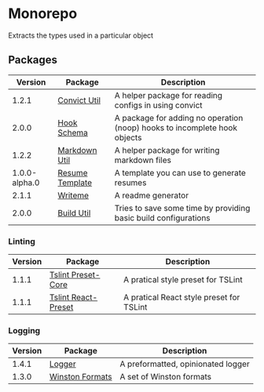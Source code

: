 # Monorepo

Extracts the types used in a particular object

## Packages

Version | Package | Description
--- | --- | ---
1.2.1 | [Convict Util](packages\convict-util\README.md) | A helper package for reading configs in using convict
2.0.0 | [Hook Schema](packages\hook-schema\README.md) | A package for adding no operation (noop) hooks to incomplete hook objects
1.2.2 | [Markdown Util](packages\markdown-util\README.md) | A helper package for writing markdown files
1.0.0-alpha.0 | [Resume Template](packages\resume-template\README.md) | A template you can use to generate resumes
2.1.1 | [Writeme](packages\writeme\README.md) | A readme generator
2.0.0 | [Build Util](build-packages\build-util\README.md) | Tries to save some time by providing basic build configurations

### Linting
Version | Package | Description
--- | --- | ---
1.1.1 | [Tslint Preset-Core](packages\tslint-preset-core\README.md) | A pratical style preset for TSLint
1.1.1 | [Tslint React-Preset](packages\tslint-preset-react\README.md) | A pratical React style preset for TSLint

### Logging
Version | Package | Description
--- | --- | ---
1.4.1 | [Logger](packages\logger\README.md) | A preformatted, opinionated logger
1.3.0 | [Winston Formats](packages\winston-formats\README.md) | A set of Winston formats


